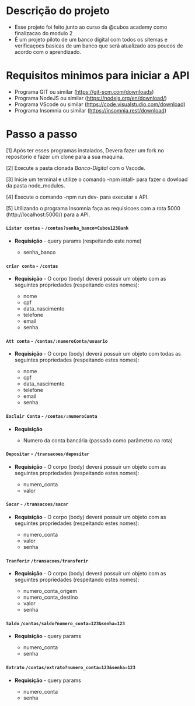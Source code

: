 # Descrição do projeto

- Esse projeto foi feito junto ao curso da @cubos academy como finalizacao do modulo 2
- É um projeto piloto de um banco digital com todos os sitemas e verificaçoes basicas de um banco
  que será atualizado aos poucos de acordo com o aprendizado.

# Requisitos minimos para iniciar a  API

- Programa GIT ou similar (https://git-scm.com/downloads)
- Programa NodeJS ou similar (https://nodejs.org/en/download/)
- Programa VScode ou similar (https://code.visualstudio.com/download)
- Programa Insomnia ou similar (https://insomnia.rest/download)

# Passo a passo

[1] Após ter esses programas instalados, Devera fazer um fork no repositorio e fazer um clone para a sua maquina.

[2] Execute a pasta clonada *Banco-Digital* com o Vscode.

[3] Inicie um terminal e utilize o comando -npm intall- para fazer o dowload da pasta node_modules.

[4] Execute o comando -npm run dev- para executar a API.

[5] Utilizando o programa Insomnia faça as requisicoes com a rota 5000 (http://localhost:5000/) para a API.

#### `Listar contas` - `/contas?senha_banco=Cubos123Bank`

-   **Requisição** - query params (respeitando este nome)

    -   senha_banco
      
#### `criar conta` - `/contas`

-   **Requisição** - O corpo (body) deverá possuir um objeto com as seguintes propriedades (respeitando estes nomes):

    -   nome
    -   cpf
    -   data_nascimento
    -   telefone
    -   email
    -   senha

 #### `Att conta` - `/contas/:numeroConta/usuario`

- **Requisição** - O corpo (body) deverá possuir um objeto com todas as seguintes propriedades (respeitando estes nomes):

    -   nome
    -   cpf
    -   data_nascimento
    -   telefone
    -   email
    -   senha

#### `Excluir Conta` - `/contas/:numeroConta`

-   **Requisição**

    -   Numero da conta bancária (passado como parâmetro na rota)

#### `Depositar` - `/transacoes/depositar` 

-   **Requisição** - O corpo (body) deverá possuir um objeto com as seguintes propriedades (respeitando estes nomes):

    -   numero_conta
    -   valor
 
#### `Sacar` - `/transacoes/sacar`

-   **Requisição** - O corpo (body) deverá possuir um objeto com as seguintes propriedades (respeitando estes nomes):

    -   numero_conta
    -   valor
    -   senha

#### `Tranferir` `/transacoes/transferir` 

-   **Requisição** - O corpo (body) deverá possuir um objeto com as seguintes propriedades (respeitando estes nomes):

    -   numero_conta_origem
    -   numero_conta_destino
    -   valor
    -   senha
 
#### `Saldo` `/contas/saldo?numero_conta=123&senha=123`

-   **Requisição** - query params

    -   numero_conta
    -   senha
 
#### `Extrato` `/contas/extrato?numero_conta=123&senha=123`

-   **Requisição** - query params

    -   numero_conta
    -   senha
